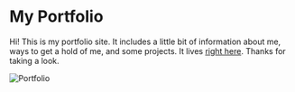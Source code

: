 # My Portfolio

Hi! This is my portfolio site. It includes a little bit of information about me, ways to get a hold of me, and some projects. It lives [right here](https://huelsdonk.github.io/portfolio/). Thanks for taking a look.



![Portfolio](assets/theapp.png)